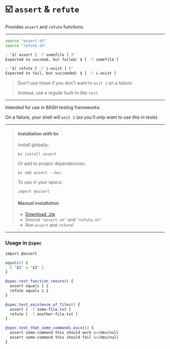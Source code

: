 # ☑️ `assert` & `refute`

Provides `assert` and `refute` functions.

---

```sh
source "assert.sh"
source "refute.sh"

: "$( assert [ -f somefile ] )"
Expected to succeed, but failed: $ [ -f somefile ]

: "$( refute [ -f i-exist ] )"
Expected to fail, but succeeded: $ [ -f i-exist ]
```

> Don't use these if you don't want to `exit 1` on a failure.
> 
> Instead, use a regular built-in like `test`.

---

Intended for use in BASH testing frameworks.

On a failure, your shell will `exit 1` (_so you'll only want to use this in tests_)

---

> #### Installation with bx
>
> Install globally:
> ```
> bx install assert
> ```
> Or add to project dependencies:
> ```
> bx add assert --dev
> ```
>
> To use in your specs:
> ```sh
> import @assert
> ```
>
> #### Manual installation
>
> - [Download .zip](https://github.com/bx-sh/spec.sh/archive/v0.2.0.zip)
> - Source `"assert.sh"` and `"refute.sh"`
> - Run `assert` and `refute`!

---

### Usage in `@spec`

```sh
import @assert

equals() {
  [ "$1" = "$2" ]
}

@spec.test_function_return() {
  assert equals 1 1
  refute equals 1 2
}

@spec.test_existence_of_files() {
  assert [ -f some-file.txt ]
  refute [ -f another-file.txt ]
}

@spec.test_that_some_commands_exist() {
  assert some-command this should work &>/dev/null
  assert some-command this should fail &>/dev/null
}
```
